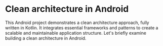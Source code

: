 # Clean architecture in Android
This Android project demonstrates a clean architecture approach, fully written in Kotlin. It integrates essential frameworks and patterns to create a scalable and maintainable application structure. Let's briefly examine building a clean architecture in Android.
